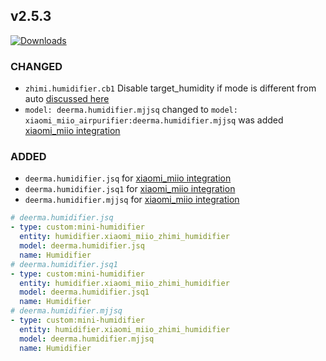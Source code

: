 ## v2.5.3
[![Downloads](https://img.shields.io/github/downloads/artem-sedykh/mini-humidifier/v2.5.3/total.svg)](https://github.com/artem-sedykh/mini-humidifier/releases/tag/v2.5.3)

### CHANGED
- `zhimi.humidifier.cb1` Disable target_humidity if mode is different from auto [discussed here](https://github.com/home-assistant/core/issues/55798)
- `model: deerma.humidifier.mjjsq` changed to `model: xiaomi_miio_airpurifier:deerma.humidifier.mjjsq` was added [xiaomi_miio integration](https://www.home-assistant.io/integrations/xiaomi_miio/#air-humidifier-jsqjsq1mjjsq-deermahumidifierjsqdeermahumidifierjsq1deermahumidifiermjjsq)

### ADDED
- `deerma.humidifier.jsq` for [xiaomi_miio integration](https://www.home-assistant.io/integrations/xiaomi_miio/#air-humidifier-jsqjsq1mjjsq-deermahumidifierjsqdeermahumidifierjsq1deermahumidifiermjjsq)  
- `deerma.humidifier.jsq1` for [xiaomi_miio integration](https://www.home-assistant.io/integrations/xiaomi_miio/#air-humidifier-jsqjsq1mjjsq-deermahumidifierjsqdeermahumidifierjsq1deermahumidifiermjjsq)  
- `deerma.humidifier.mjjsq` for [xiaomi_miio integration](https://www.home-assistant.io/integrations/xiaomi_miio/#air-humidifier-jsqjsq1mjjsq-deermahumidifierjsqdeermahumidifierjsq1deermahumidifiermjjsq)

```yaml
# deerma.humidifier.jsq
- type: custom:mini-humidifier
  entity: humidifier.xiaomi_miio_zhimi_humidifier
  model: deerma.humidifier.jsq
  name: Humidifier
# deerma.humidifier.jsq1  
- type: custom:mini-humidifier
  entity: humidifier.xiaomi_miio_zhimi_humidifier
  model: deerma.humidifier.jsq1
  name: Humidifier
# deerma.humidifier.mjjsq
- type: custom:mini-humidifier
  entity: humidifier.xiaomi_miio_zhimi_humidifier
  model: deerma.humidifier.mjjsq
  name: Humidifier
```